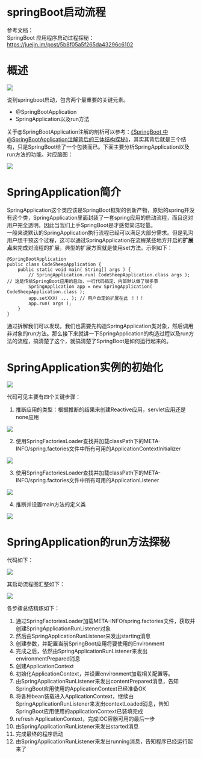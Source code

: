 # springBoot启动流程
参考文档：  
SpringBoot 应用程序启动过程探秘：https://juejin.im/post/5b8f05a5f265da43296c6102

# 概述

![](./source/springBootstrap_001.png)

说到springboot启动，包含两个最重要的关键元素。
* @SpringBootApplication
* SpringApplication以及run方法

关于@SpringBootApplication注解的剖析可以参考：[《SpringBoot 中 @SpringBootApplication注解背后的三体结构探秘》](https://link.juejin.im/?target=https%3A%2F%2Fwww.jianshu.com%2Fp%2F9dc7a385d19e)，其实其背后就是三个结构，只是SpringBoot给了一个包装而已。下面主要分析SpringApplication以及run方法的功能。对应脑图：  

![](./source/springBootstrap_002.png)

# SpringApplication简介
SpringApplication这个类应该是SpringBoot框架的创新产物，原始的spring并没有这个类，SpringApplication里面封装了一套spring应用的启动流程，而且这对用户完全透明，因此当我们上手SpringBoot是才感觉简洁轻量。  
一般来说默认的SpringApplication执行流程已经可以满足大部分需求。但是乳沟用户想干预这个过程，这可以通过SpringApplication在流程某些地方开启的**扩展点**来完成对流程的扩展，典型的扩展方案就是使用set方法。示例如下：  
```
@SpringBootApplication
public class CodeSheepApplication {
	public static void main( String[] args ) {
		// SpringApplication.run( CodeSheepApplication.class args ); // 这是传统SpringBoot应用的启动，一行代码搞定，内部默认做了很多事
		SpringApplication app = new SpringApplication( CodeSheepApplication.class );
		app.setXXX( ... ); // 用户自定的扩展在此 ！！！
		app.run( args );
	}
}
```

通过拆解我们可以发现，我们也需要先构造SpringApplication类对象，然后调用非对象的run方法。那么接下来就讲一下SpringApplication的构造过程以及run方法的流程，搞清楚了这个，就搞清楚了SpringBoot是如何运行起来的。

# SpringApplication实例的初始化

![](./source/springBootstrap_003.png)

代码可见主要有四个关键步骤：  
1. 推断应用的类型：根据推断的结果来创建Reactive应用，servlet应用还是none应用

![](./source/springBootstrap_004.png)

2. 使用SpringFactoriesLoader查找并加载classPath下的META-INFO/spring.factories文件中所有可用的ApplicationContextInitializer

![](./source/springBootstrap_005.png)

3. 使用SpringFactoriesLoader查找并加载classPath下的META-INFO/spring.factories文件中所有可用的ApplicationListener

![](./source/springBootstrap_006.png)

4. 推断并设置main方法的定义类

![](./source/springBootstrap_007.png)


# SpringApplication的run方法探秘
代码如下：  

![](./source/springBootstrap_008.png)

其启动流程图汇整如下：  

![](./source/springBootstrap_009.png)

各步骤总结精炼如下：  
1. 通过SpringFactoriesLoader加载META-INFO/spring.factories文件，获取并创建SpringApplicationRunListener对象
2. 然后由SpringApplicationRunListener来发出starting消息
3. 创建参数，并配置当前SpringBoot应用将要使用的Environment
4. 完成之后，依然由SpringApplicationRunListener来发出environmentPrepared消息
5. 创建ApplicationContext
6. 初始化ApplicationContext，并设置environment加载相关配置等。
7. 由SpringApplicationRunListener来发出contentPrepared消息，告知SpringBoot应用使用的ApplicationContext已经准备OK
8. 将各种bean装载进入ApplicationContext，继续由SpringApplicationRunListener来发出contextLoaded消息，告知SpringBoot应用使用的applicationContext已装填完成
9. refresh ApplicationContext，完成IOC容器可用的最后一步
10. 由SpringApplicationRunListener来发出started消息
11. 完成最终的程序启动
12. 由SpringApplicationRunListener来发出running消息，告知程序已经运行起来了